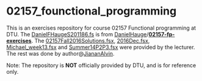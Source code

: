#  02157_founctional_programming

This is an exercises repository for course  02157 Functional programming at DTU. The [DanielFHaugeS201186.fs](https://github.com/JiananAlvin/02157_founctional_programming/blob/main/exercises/DanielFHaugeS201186.fs) is from [DanielHauge](https://github.com/DanielHauge)/**[02157-fp-exercises](https://github.com/DanielHauge/02157-fp-exercises)**. The [02157Fall2016Solutions.fsx](https://github.com/JiananAlvin/02157_founctional_programming/blob/main/exercises/02157Fall2016Solutions.fsx), [2016Dec.fsx](https://github.com/JiananAlvin/02157_founctional_programming/blob/main/exercises/2016Dec.fsx), [Michael_week13.fsx](https://github.com/JiananAlvin/02157_founctional_programming/blob/main/exercises/Michael_week13.fsx) and [Summer14P2P3.fsx](https://github.com/JiananAlvin/02157_founctional_programming/blob/main/exercises/Summer14P2P3.fsx) were provided by the lecturer.  The rest was done by author@[JiananAlvin](https://github.com/JiananAlvin). 

Note: The repository is **NOT** officially provided by DTU, and is for reference only.

